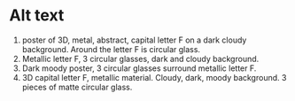 # Alt text

1. poster of 3D, metal, abstract, capital letter F on a dark cloudy background. Around the letter F is circular glass.
2. Metallic letter F, 3 circular glasses, dark and cloudy background.
3. Dark moody poster, 3 circular glasses surround metallic letter F.
4. 3D capital letter F, metallic material. Cloudy, dark, moody background. 3 pieces of matte circular glass.
